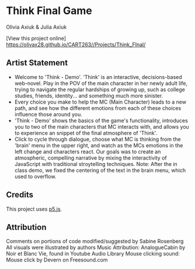 # Think Final Game

Olivia Axiuk & Julia Axiuk

[View this project online] https://olivax28.github.io/CART263//Projects/Think_FInal/


## Artist Statement
 * Welcome to 'Think - Demo'. 'Think' is an interactive, decisions-based web-novel. Play in the POV of the main character in her newly adult life, trying to navigate the regular hardships of growing up, such as college studies, friends, identity... and something much more sinister.
 * Every choice you make to help the MC (Main Character) leads to a new path, and see how the different emotions from each of these choices influence those around you.
 * 'Think - Demo' shows the basics of the game's functionality, introduces you to two of the main characters that MC interacts with, and allows you to experience an snippet of the final atmosphere of 'Think'.
 * Click to cycle through dialogue, choose what MC is thinking from the 'brain' menu in the upper right, and watch as the MCs emotions in the left change and characters react.
 Our goals was to create an atmospheric, compelling narrative by mixing the interactivity of JavaScript with traditional stroytelling techniques.
 Note: After the in class demo, we fixed the centering of the text in the brain menu, which used to overflow.
 

## Credits
This project uses [p5.js](https://p5js.org).

## Attribution
Comments on portions of code modified/suggested by Sabine Rosenberg 
All visuals were illustrated by authors
Music Attribution: AnalogueCabin by Noir et Blanc Vie, found in Youtube Audio Library
Mouse clicking sound: Mouse click by Devern on Freesound.com
